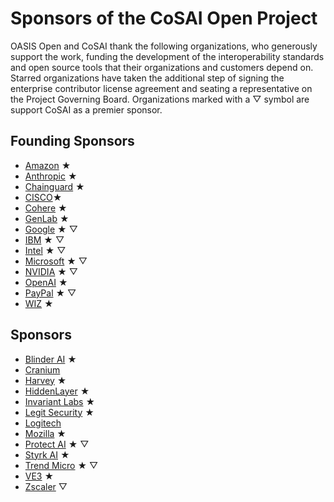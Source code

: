 # Sponsors of the CoSAI Open Project

OASIS Open and CoSAI thank the following organizations, who generously support the work, funding the development of the interoperability standards and open source tools that their organizations and customers depend on.  
Starred organizations have taken the additional step of signing the enterprise contributor license agreement and seating a representative on the Project Governing Board. Organizations marked with a &bigtriangledown; symbol are support CoSAI as a premier sponsor.

## Founding Sponsors
* [Amazon](https://www.aboutamazon.com/) &bigstar;
* [Anthropic](https://www.anthropic.com/) &bigstar;
* [Chainguard](https://www.chainguard.dev/) &bigstar;
* [CISCO](https://www.cisco.com/)&bigstar;
* [Cohere](https://cohere.com/) &bigstar;
* [GenLab](https://www.genlab.studio/) &bigstar;
* [Google](https://about.google/) &bigstar; &bigtriangledown;
* [IBM](https://www.ibm.com) &bigstar; &bigtriangledown;
* [Intel](https://www.intel.com) &bigstar; &bigtriangledown;
* [Microsoft](https://www.microsoft.com/) &bigstar; &bigtriangledown;
* [NVIDIA](https://www.nvidia.com/en-us/) &bigstar; &bigtriangledown;
* [OpenAI](https://openai.com/) &bigstar;
* [PayPal](https://www.paypal.com/) &bigstar; &bigtriangledown;
* [WIZ](https://www.wiz.io/) &bigstar;

## Sponsors
* [Blinder AI](https://blinderai.com/) &bigstar;
* [Cranium](https://www.cranium.ai/)
* [Harvey](https://www.harvey.ai/) &bigstar;
* [HiddenLayer](https://hiddenlayer.com/) &bigstar;
* [Invariant Labs](https://invariantlabs.ai/) &bigstar;
* [Legit Security](https://www.legitsecurity.com/) &bigstar;
* [Logitech](https://www.logitech.com/)
* [Mozilla](https://www.mozilla.org/en-US/?v=2) &bigstar;
* [Protect AI](https://protectai.com/) &bigstar; &bigtriangledown;
* [Styrk AI](https://styrk.ai/) &bigstar;
* [Trend Micro](https://www.trendmicro.com/) &bigstar; &bigtriangledown;
* [VE3](https://www.ve3.global/) &bigstar;
* [Zscaler](https://www.zscaler.com/) &bigtriangledown;
  
  
